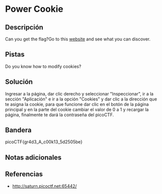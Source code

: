 # Power Cookie

## Descripción
Can you get the flag?Go to this [website](http://saturn.picoctf.net:65442/) and see what you can discover.

## Pistas
Do you know how to modify cookies?

## Solución
Ingresar a la página, dar clic derecho y seleccionar "Inspeccionar", ir a la sección "Aplicación" e ir a la opción "Cookies" y dar clic a la dirección que te asigna la cookie, para que funcione dar clic en el botón de la página principal y en la parte del cookie cambiar el valor de 0 a 1 y recargar la página, finalmente te dará la contraseña del picoCTF.

## Bandera

picoCTF{gr4d3_A_c00k13_5d2505be}

## Notas adicionales


## Referencias
- http://saturn.picoctf.net:65442/